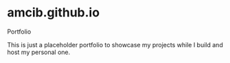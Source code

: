# amcib.github.io
Portfolio

This is just a placeholder portfolio to showcase my projects while I build and host my personal one. 
